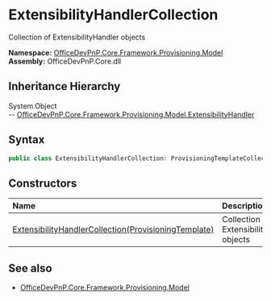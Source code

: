 # ExtensibilityHandlerCollection
Collection of ExtensibilityHandler objects  

**Namespace:** [OfficeDevPnP.Core.Framework.Provisioning.Model](OfficeDevPnP.Core.Framework.Provisioning.Model.md)  
**Assembly:** OfficeDevPnP.Core.dll  
## Inheritance Hierarchy
System.Object  
--  [OfficeDevPnP.Core.Framework.Provisioning.Model.ExtensibilityHandler](OfficeDevPnP.Core.Framework.Provisioning.Model.ExtensibilityHandler.md)
## Syntax
```C#
public class ExtensibilityHandlerCollection: ProvisioningTemplateCollection<ExtensibilityHandler>
```
## Constructors
|**Name**|**Description**|
|:-----|:-----|
| [ExtensibilityHandlerCollection(ProvisioningTemplate)](OfficeDevPnP.Core.Framework.Provisioning.Model.ExtensibilityHandlerCollection.ctor1.md) |  Collection of ExtensibilityHandler objects 
## See also
- [OfficeDevPnP.Core.Framework.Provisioning.Model](OfficeDevPnP.Core.Framework.Provisioning.Model.md)
